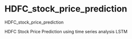 # HDFC_stock_price_prediction
HDFC_stock_price_prediction

HDFC Stock Price Prediction using time series analysis LSTM
